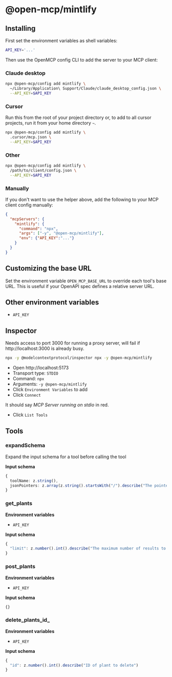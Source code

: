 # @open-mcp/mintlify

## Installing

First set the environment variables as shell variables:

```bash
API_KEY='...'
```

Then use the OpenMCP config CLI to add the server to your MCP client:

### Claude desktop

```bash
npx @open-mcp/config add mintlify \
  ~/Library/Application\ Support/Claude/claude_desktop_config.json \
  --API_KEY=$API_KEY
```

### Cursor

Run this from the root of your project directory or, to add to all cursor projects, run it from your home directory `~`.

```bash
npx @open-mcp/config add mintlify \
  .cursor/mcp.json \
  --API_KEY=$API_KEY
```

### Other

```bash
npx @open-mcp/config add mintlify \
  /path/to/client/config.json \
  --API_KEY=$API_KEY
```

### Manually

If you don't want to use the helper above, add the following to your MCP client config manually:

```json
{
  "mcpServers": {
    "mintlify": {
      "command": "npx",
      "args": ["-y", "@open-mcp/mintlify"],
      "env": {"API_KEY":"..."}
    }
  }
}
```

## Customizing the base URL

Set the environment variable `OPEN_MCP_BASE_URL` to override each tool's base URL. This is useful if your OpenAPI spec defines a relative server URL.

## Other environment variables

- `API_KEY`

## Inspector

Needs access to port 3000 for running a proxy server, will fail if http://localhost:3000 is already busy.

```bash
npx -y @modelcontextprotocol/inspector npx -y @open-mcp/mintlify
```

- Open http://localhost:5173
- Transport type: `STDIO`
- Command: `npx`
- Arguments: `-y @open-mcp/mintlify`
- Click `Environment Variables` to add
- Click `Connect`

It should say _MCP Server running on stdio_ in red.

- Click `List Tools`

## Tools

### expandSchema

Expand the input schema for a tool before calling the tool

**Input schema**

```ts
{
  toolName: z.string(),
  jsonPointers: z.array(z.string().startsWith("/").describe("The pointer to the JSON schema object which needs expanding")).describe("A list of JSON pointers"),
}
```

### get_plants

**Environment variables**

- `API_KEY`

**Input schema**

```ts
{
  "limit": z.number().int().describe("The maximum number of results to return").optional()
}
```

### post_plants

**Environment variables**

- `API_KEY`

**Input schema**

```ts
{}
```

### delete_plants_id_

**Environment variables**

- `API_KEY`

**Input schema**

```ts
{
  "id": z.number().int().describe("ID of plant to delete")
}
```
